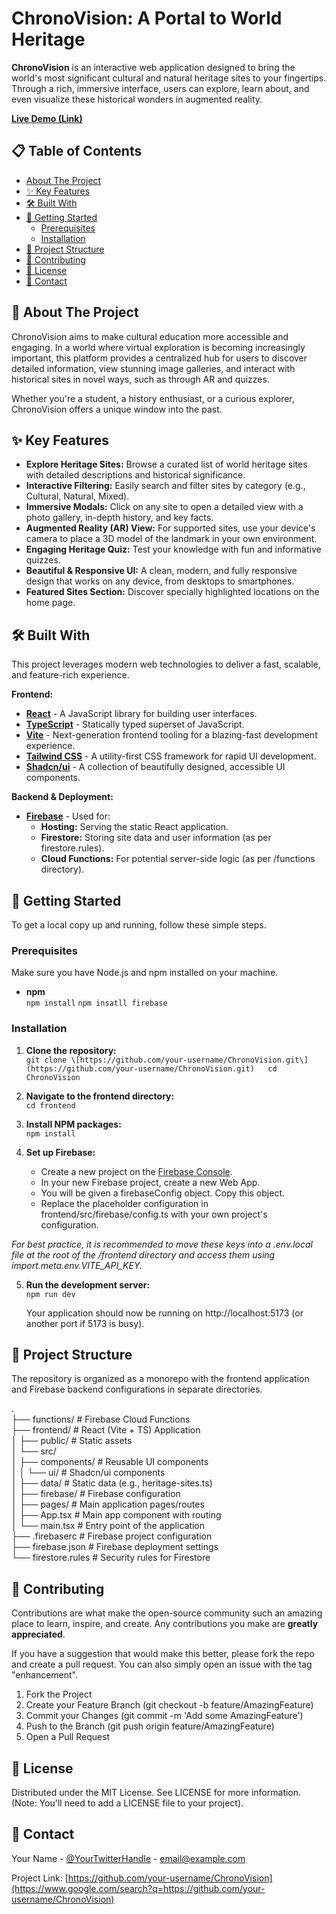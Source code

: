 # **ChronoVision: A Portal to World Heritage**

**ChronoVision** is an interactive web application designed to bring the world's most significant cultural and natural heritage sites to your fingertips. Through a rich, immersive interface, users can explore, learn about, and even visualize these historical wonders in augmented reality.

[**Live Demo (Link)**]((https://chrono-vision.vercel.app/))

## **📋 Table of Contents**

* [About The Project](https://www.google.com/search?q=%23about-the-project)  
* [✨ Key Features](https://www.google.com/search?q=%23-key-features)  
* [🛠️ Built With](https://www.google.com/search?q=%23%EF%B8%8F-built-with)  
* [🚀 Getting Started](https://www.google.com/search?q=%23-getting-started)  
  * [Prerequisites](https://www.google.com/search?q=%23prerequisites)  
  * [Installation](https://www.google.com/search?q=%23installation)  
* [📂 Project Structure](https://www.google.com/search?q=%23-project-structure)  
* [🤝 Contributing](https://www.google.com/search?q=%23-contributing)  
* [📄 License](https://www.google.com/search?q=%23-license)  
* [📧 Contact](https://www.google.com/search?q=%23-contact)

## **📖 About The Project**

ChronoVision aims to make cultural education more accessible and engaging. In a world where virtual exploration is becoming increasingly important, this platform provides a centralized hub for users to discover detailed information, view stunning image galleries, and interact with historical sites in novel ways, such as through AR and quizzes.

Whether you're a student, a history enthusiast, or a curious explorer, ChronoVision offers a unique window into the past.

## **✨ Key Features**

* **Explore Heritage Sites:** Browse a curated list of world heritage sites with detailed descriptions and historical significance.  
* **Interactive Filtering:** Easily search and filter sites by category (e.g., Cultural, Natural, Mixed).  
* **Immersive Modals:** Click on any site to open a detailed view with a photo gallery, in-depth history, and key facts.  
* **Augmented Reality (AR) View:** For supported sites, use your device's camera to place a 3D model of the landmark in your own environment.  
* **Engaging Heritage Quiz:** Test your knowledge with fun and informative quizzes.  
* **Beautiful & Responsive UI:** A clean, modern, and fully responsive design that works on any device, from desktops to smartphones.  
* **Featured Sites Section:** Discover specially highlighted locations on the home page.

## **🛠️ Built With**

This project leverages modern web technologies to deliver a fast, scalable, and feature-rich experience.

**Frontend:**

* [**React**](https://reactjs.org/) \- A JavaScript library for building user interfaces.  
* [**TypeScript**](https://www.typescriptlang.org/) \- Statically typed superset of JavaScript.  
* [**Vite**](https://vitejs.dev/) \- Next-generation frontend tooling for a blazing-fast development experience.  
* [**Tailwind CSS**](https://tailwindcss.com/) \- A utility-first CSS framework for rapid UI development.  
* [**Shadcn/ui**](https://ui.shadcn.com/) \- A collection of beautifully designed, accessible UI components.

**Backend & Deployment:**

* [**Firebase**](https://firebase.google.com/) \- Used for:  
  * **Hosting:** Serving the static React application.  
  * **Firestore:** Storing site data and user information (as per firestore.rules).  
  * **Cloud Functions:** For potential server-side logic (as per /functions directory).

## **🚀 Getting Started**

To get a local copy up and running, follow these simple steps.

### **Prerequisites**

Make sure you have Node.js and npm installed on your machine.

* **npm**  
  `npm install`
  `npm insatll firebase`

### **Installation**

1. **Clone the repository:**  
   `git clone \[https://github.com/your-username/ChronoVision.git\](https://github.com/your-username/ChronoVision.git)  
   cd ChronoVision`

2. **Navigate to the frontend directory:**  
   `cd frontend`

3. **Install NPM packages:**  
   `npm install`

4. **Set up Firebase:**  
   * Create a new project on the [Firebase Console](https://console.firebase.google.com/).  
   * In your new Firebase project, create a new Web App.  
   * You will be given a firebaseConfig object. Copy this object.  
   * Replace the placeholder configuration in frontend/src/firebase/config.ts with your own project's configuration.

*For best practice, it is recommended to move these keys into a .env.local file at the root of the /frontend directory and access them using import.meta.env.VITE\_API\_KEY.*

5. **Run the development server:**  
   `npm run dev`

   Your application should now be running on http://localhost:5173 (or another port if 5173 is busy).

## **📂 Project Structure**

The repository is organized as a monorepo with the frontend application and Firebase backend configurations in separate directories.

.  
├── functions/              \# Firebase Cloud Functions  
├── frontend/               \# React (Vite \+ TS) Application  
│   ├── public/             \# Static assets  
│   └── src/  
│       ├── components/     \# Reusable UI components  
│       │   └── ui/         \# Shadcn/ui components  
│       ├── data/           \# Static data (e.g., heritage-sites.ts)  
│       ├── firebase/       \# Firebase configuration  
│       ├── pages/          \# Main application pages/routes  
│       ├── App.tsx         \# Main app component with routing  
│       └── main.tsx        \# Entry point of the application  
├── .firebaserc             \# Firebase project configuration  
├── firebase.json           \# Firebase deployment settings  
└── firestore.rules         \# Security rules for Firestore

## **🤝 Contributing**

Contributions are what make the open-source community such an amazing place to learn, inspire, and create. Any contributions you make are **greatly appreciated**.

If you have a suggestion that would make this better, please fork the repo and create a pull request. You can also simply open an issue with the tag "enhancement".

1. Fork the Project  
2. Create your Feature Branch (git checkout \-b feature/AmazingFeature)  
3. Commit your Changes (git commit \-m 'Add some AmazingFeature')  
4. Push to the Branch (git push origin feature/AmazingFeature)  
5. Open a Pull Request

## **📄 License**

Distributed under the MIT License. See LICENSE for more information. (Note: You'll need to add a LICENSE file to your project).

## **📧 Contact**

Your Name \- [@YourTwitterHandle](https://www.google.com/search?q=https://twitter.com/your-twitter-handle) \- email@example.com

Project Link: [https://github.com/your-username/ChronoVision](https://www.google.com/search?q=https://github.com/your-username/ChronoVision)
